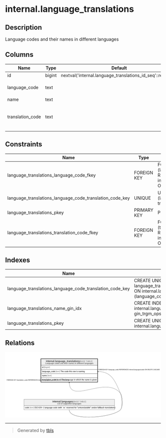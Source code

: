 # internal.language_translations

## Description

Language codes and their names in different languages

## Columns

| Name | Type | Default | Nullable | Children | Parents | Comment |
| ---- | ---- | ------- | -------- | -------- | ------- | ------- |
| id | bigint | nextval('internal.language_translations_id_seq'::regclass) | false |  |  |  |
| language_code | text |  | false |  | [internal.languages](internal.languages.md) | The code this row is naming |
| name | text |  | false |  |  |  |
| translation_code | text |  | false |  | [internal.languages](internal.languages.md) | The language in which the name is given |

## Constraints

| Name | Type | Definition |
| ---- | ---- | ---------- |
| language_translations_language_code_fkey | FOREIGN KEY | FOREIGN KEY (language_code) REFERENCES internal.languages(code) ON DELETE CASCADE |
| language_translations_language_code_translation_code_key | UNIQUE | UNIQUE (language_code, translation_code) |
| language_translations_pkey | PRIMARY KEY | PRIMARY KEY (id) |
| language_translations_translation_code_fkey | FOREIGN KEY | FOREIGN KEY (translation_code) REFERENCES internal.languages(code) ON DELETE CASCADE |

## Indexes

| Name | Definition |
| ---- | ---------- |
| language_translations_language_code_translation_code_key | CREATE UNIQUE INDEX language_translations_language_code_translation_code_key ON internal.language_translations USING btree (language_code, translation_code) |
| language_translations_name_gin_idx | CREATE INDEX language_translations_name_gin_idx ON internal.language_translations USING gin (name gin_trgm_ops) |
| language_translations_pkey | CREATE UNIQUE INDEX language_translations_pkey ON internal.language_translations USING btree (id) |

## Relations

![er](internal.language_translations.png)

---

> Generated by [tbls](https://github.com/k1LoW/tbls)
